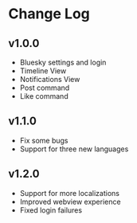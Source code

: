 # Change Log

## v1.0.0

-   Bluesky settings and login
-   Timeline View
-   Notifications View
-   Post command
-   Like command

## v1.1.0

-   Fix some bugs
-   Support for three new languages

## v1.2.0

-   Support for more localizations
-   Improved webview experience
-   Fixed login failures
